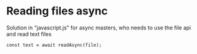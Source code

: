 # Reading files async

Solution in "javascript.js" for async masters, who needs to use the file api and read text files
```
const text = await readAsync(file);
```
